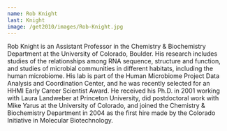```yaml
---
name: Rob Knight
last: Knight
image: /get2010/images/Rob-Knight.jpg
---
```


Rob Knight is an Assistant Professor in the Chemistry & Biochemistry Department at the University of Colorado, Boulder. His research includes studies of the relationships among RNA sequence, structure and function, and studies of microbial communities in different habitats, including the human microbiome. His lab is part of the Human Microbiome Project Data Analysis and Coordination Center, and he was recently selected for an HHMI Early Career Scientist Award. He received his Ph.D. in 2001 working with Laura Landweber at Princeton University, did postdoctoral work with Mike Yarus at the University of Colorado, and joined the Chemistry & Biochemistry Department in 2004 as the first hire made by the Colorado Initiative in Molecular Biotechnology.
